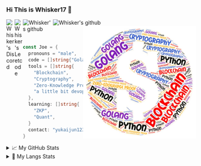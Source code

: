 ### Hi This is Whisker17 👋

<a href="https://discord.gg/nZH28Y">
  <img align="left" alt="Whisker's Discord" width="22px" src="https://cdn.jsdelivr.net/npm/simple-icons@v3/icons/discord.svg" />
</a>

<a href="https://leetcode.com/killmyex/">
  <img align="left" alt="Whisker's Leetcode" width="22px" src="https://cdn.jsdelivr.net/npm/simple-icons@v3/icons/leetcode.svg" />
</a>

<a href="https://github.com/Whisker17">
  <img align="left" alt="Whisker's github" width="80px" src="https://visitor-badge.glitch.me/badge?page_id=Whisker17.Whisker17" />
</a>

<a href="https://github.com/Whisker17">
  <img align="left" alt="Whisker's github" width="130px" src="https://img.shields.io/badge/dynamic/json?color=000000&label=Github&query=%24.data.totalSubs&suffix=Followers&url=https%3A%2F%2Fapi.spencerwoo.com%2Fsubstats%2F%3Fsource%3Dgithub%26queryKey%3DWhisker17" />
</a>

<br>

<img src="https://github.com/Whisker17/Whisker17/blob/main/src/Word%20Art.jpeg" alt="Whisker" width="300" height="300" align="right">


<br>
<br>

```Go
const Joe = {
  pronouns = "male",
  code = []string{"Golang", "Python", "C++"},
  tools = []string{
    "Blockchain",
    "Cryptography",
    "Zero-Knowledge Proof",
    "a little bit devops",
  },
  learning: []string{
    "ZKP",
    "Quant",
  }
  contact: "yukaijun123456@163.com",
}
```

<details>
<summary>📈 My GitHub Stats</summary>

<p align="center"> <img src="https://github-readme-stats.vercel.app/api?username=Whisker17&show_icons=true&theme=dark" alt="Whisker17" />

</details>

<details>
<summary>🔭 My Langs Stats</summary>

<p align="center"> <img src="https://github-readme-stats.vercel.app/api/top-langs/?username=Whisker17" alt="Whisker17" />

</details>
